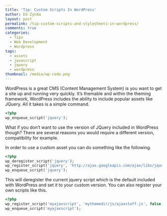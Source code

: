 ```yaml
---
title: 'Tip: Custom Scripts In WordPress'
author: Ed Zynda
layout: post
permalink: /tip-custom-scripts-and-stylesheets-in-wordpress/
comments: true
categories:
  - Tips
  - Web Development
  - Wordpress
tags:
  - assets
  - javascript
  - jquery
  - wordpress
thumbnail: /media/wp-code.png
---
```

WordPress is a great CMS (Content Management System) is you want to get a site up and running very quickly. It&#8217;s themable and within the theming framework, WordPress includes the ability to include popular assets like JQuery. All it takes is a simple command.

```php
<?php
wp_enqueue_script('jquery');
```

What if you don&#8217;t want to use the version of JQuery included in WordPress though? There are several reasons you would require a different version, compatibility for example.

In order to use a custom asset you can do something like the following.  

```php
<?php
wp_deregister_script('jquery');
wp_register_script('jquery', 'http://ajax.googleapis.com/ajax/libs/jquery/1.4.1/jquery.min.js', false);
wp_enqueue_script('jquery'); 
```  

This will deregister the current jquery script which is the default included with WordPress and set it to your custom version. You can also register your own scripts like this.  

```php
<?php
wp_register_script('myajaxscript', 'mythemedir/js/ajaxstuff.js', false);
wp_enqueue_script('myajaxscript');
```

 [1]: http://www.edzynda.com/media/wp-code.png
